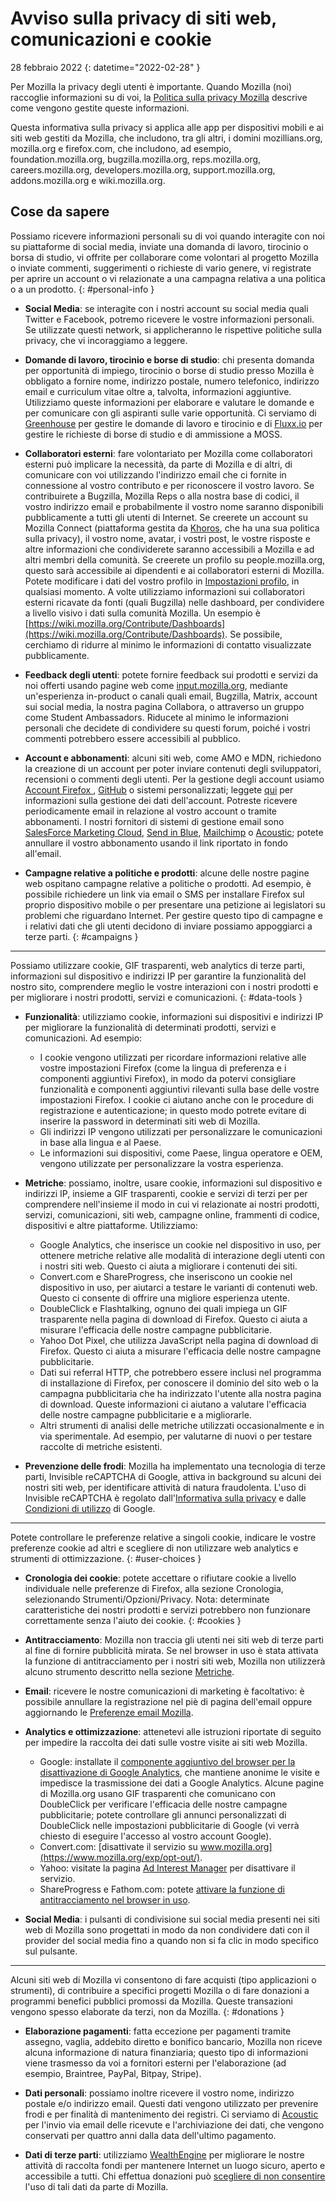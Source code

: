 ﻿# Avviso sulla privacy di siti web, comunicazioni e cookie

28 febbraio 2022
{: datetime="2022-02-28" }

Per Mozilla la privacy degli utenti è importante. Quando Mozilla (noi) raccoglie informazioni su di voi, la [Politica sulla privacy Mozilla](https://www.mozilla.org/privacy/) descrive come vengono gestite queste informazioni.

Questa informativa sulla privacy si applica alle app per dispositivi mobili e ai siti web gestiti da Mozilla, che includono, tra gli altri, i domini mozillians.org, mozilla.org e firefox.com, che includono, ad esempio, foundation.mozilla.org, bugzilla.mozilla.org, reps.mozilla.org, careers.mozilla.org, developers.mozilla.org, support.mozilla.org, addons.mozilla.org e wiki.mozilla.org.

## Cose da sapere

Possiamo ricevere informazioni personali su di voi quando interagite con noi su piattaforme di social media, inviate una domanda di lavoro, tirocinio o borsa di studio, vi offrite per collaborare come volontari al progetto Mozilla o inviate commenti, suggerimenti o richieste di vario genere, vi registrate per aprire un account o vi relazionate a una campagna relativa a una politica o a un prodotto. 
{: #personal-info }

* **Social Media**: se interagite con i nostri account su social media quali Twitter e Facebook, potremo ricevere le vostre informazioni personali. Se utilizzate questi network, si applicheranno le rispettive politiche sulla privacy, che vi incoraggiamo a leggere.

* **Domande di lavoro, tirocinio e borse di studio**: chi presenta domanda per opportunità di impiego, tirocinio o borse di studio presso Mozilla è obbligato a fornire nome, indirizzo postale, numero telefonico, indirizzo email e curriculum vitae oltre a, talvolta, informazioni aggiuntive. Utilizziamo queste informazioni per elaborare e valutare le domande e per comunicare con gli aspiranti sulle varie opportunità. Ci serviamo di [Greenhouse](https://www.greenhouse.io/privacy-policy) per gestire le domande di lavoro e tirocinio e di [Fluxx.io](https://www.fluxx.io/privacy-policy) per gestire le richieste di borse di studio e di ammissione a MOSS.

* **Collaboratori esterni**: fare volontariato per Mozilla come collaboratori esterni può implicare la necessità, da parte di Mozilla e di altri, di comunicare con voi utilizzando l'indirizzo email che ci fornite in connessione al vostro contributo e per riconoscere il vostro lavoro. Se contribuirete a Bugzilla, Mozilla Reps o alla nostra base di codici, il vostro indirizzo email e probabilmente il vostro nome saranno disponibili pubblicamente a tutti gli utenti di Internet. Se creerete un account su Mozilla Connect (piattaforma gestita da [Khoros](https://khoros.com/privacy), che ha una sua politica sulla privacy), il vostro nome, avatar, i vostri post, le vostre risposte e altre informazioni che condividerete saranno accessibili a Mozilla e ad altri membri della comunità. Se creerete un profilo su people.mozilla.org, questo sarà accessibile ai dipendenti e ai collaboratori esterni di Mozilla. Potete modificare i dati del vostro profilo in [Impostazioni profilo](https://people.mozilla.org/e?section=personal-info), in qualsiasi momento. A volte utilizziamo informazioni sui collaboratori esterni ricavate da fonti (quali Bugzilla) nelle dashboard, per condividere a livello visivo i dati sulla comunità Mozilla. Un esempio è [https://wiki.mozilla.org/Contribute/Dashboards](https://wiki.mozilla.org/Contribute/Dashboards). Se possibile, cerchiamo di ridurre al minimo le informazioni di contatto visualizzate pubblicamente.

* **Feedback degli utenti**: potete fornire feedback sui prodotti e servizi da noi offerti usando pagine web come [input.mozilla.org](https://input.mozilla.org/), mediante un'esperienza in-product o canali quali email, Bugzilla, Matrix, account sui social media, la nostra pagina Collabora, o attraverso un gruppo come Student Ambassadors. Riducete al minimo le informazioni personali che decidete di condividere su questi forum, poiché i vostri commenti potrebbero essere accessibili al pubblico.

* **Account e abbonamenti**: alcuni siti web, come AMO e MDN, richiedono la creazione di un account per poter inviare contenuti degli sviluppatori, recensioni o commenti degli utenti. Per la gestione degli account usiamo [Account Firefox ](https://www.mozilla.org/privacy/firefox/), [GitHub](https://help.github.com/en/github/site-policy/github-privacy-statement#our-use-of-cookies-and-tracking) o sistemi personalizzati; leggete [qui](https://support.mozilla.org/kb/managing-account-data) per informazioni sulla gestione dei dati dell'account. Potreste ricevere periodicamente email in relazione al vostro account o tramite abbonamenti. I nostri fornitori di sistemi di gestione email sono [SalesForce Marketing Cloud](https://www.marketingcloud.com/privacy-policy/website-privacy-statement/), [Send in Blue](https://www.sendinblue.com/legal/privacypolicy/), [Mailchimp](https://mailchimp.com/legal/privacy/) o [Acoustic](https://acoustic.com/privacy-notice/); potete annullare il vostro abbonamento usando il link riportato in fondo all'email. 

* **Campagne relative a politiche e prodotti**: alcune delle nostre pagine web ospitano campagne relative a politiche o prodotti. Ad esempio, è possibile richiedere un link via email o SMS per installare Firefox sul proprio dispositivo mobile o per presentare una petizione ai legislatori su problemi che riguardano Internet. Per gestire questo tipo di campagne e i relativi dati che gli utenti decidono di inviare possiamo appoggiarci a terze parti. 
{: #campaigns }

---------------------------------------

Possiamo utilizzare cookie, GIF trasparenti, web analytics di terze parti, informazioni sul dispositivo e indirizzi IP per garantire la funzionalità del nostro sito, comprendere meglio le vostre interazioni con i nostri prodotti e per migliorare i nostri prodotti, servizi e comunicazioni. 
{: #data-tools }

* **Funzionalità**: utilizziamo cookie, informazioni sui dispositivi e indirizzi IP per migliorare la funzionalità di determinati prodotti, servizi e comunicazioni. Ad esempio:
    * I cookie vengono utilizzati per ricordare informazioni relative alle vostre impostazioni Firefox (come la lingua di preferenza e i componenti aggiuntivi Firefox), in modo da potervi consigliare funzionalità e componenti aggiuntivi rilevanti sulla base delle vostre impostazioni Firefox. I cookie ci aiutano anche con le procedure di registrazione e autenticazione; in questo modo potrete evitare di inserire la password in determinati siti web di Mozilla.
    * Gli indirizzi IP vengono utilizzati per personalizzare le comunicazioni in base alla lingua e al Paese.
    * Le informazioni sui dispositivi, come Paese, lingua operatore e OEM, vengono utilizzate per personalizzare la vostra esperienza.

* **Metriche**: possiamo, inoltre, usare cookie, informazioni sul dispositivo e indirizzi IP, insieme a GIF trasparenti, cookie e servizi di terzi per per comprendere nell'insieme il modo in cui vi relazionate ai nostri prodotti, servizi, comunicazioni, siti web, campagne online, frammenti di codice, dispositivi e altre piattaforme. Utilizziamo:
    * Google Analytics, che inserisce un cookie nel dispositivo in uso, per ottenere metriche relative alle modalità di interazione degli utenti con i nostri siti web. Questo ci aiuta a migliorare i contenuti dei siti.
    * Convert.com e ShareProgress, che inseriscono un cookie nel dispositivo in uso, per aiutarci a testare le varianti di contenuti web. Questo ci consente di offrire una migliore esperienza utente.
    * DoubleClick e Flashtalking, ognuno dei quali impiega un GIF trasparente nella pagina di download di Firefox. Questo ci aiuta a misurare l'efficacia delle nostre campagne pubblicitarie.
    * Yahoo Dot Pixel, che utilizza JavaScript nella pagina di download di Firefox. Questo ci aiuta a misurare l'efficacia delle nostre campagne pubblicitarie.
    * Dati sui referral HTTP, che potrebbero essere inclusi nel programma di installazione di Firefox, per conoscere il dominio del sito web o la campagna pubblicitaria che ha indirizzato l'utente alla nostra pagina di download. Queste informazioni ci aiutano a valutare l'efficacia delle nostre campagne pubblicitarie e a migliorarle.
    * Altri strumenti di analisi delle metriche utilizzati occasionalmente e in via sperimentale. Ad esempio, per valutarne di nuovi o per testare raccolte di metriche esistenti.
  
* **Prevenzione delle frodi**: Mozilla ha implementato una tecnologia di terze parti, Invisible reCAPTCHA di Google, attiva in background su alcuni dei nostri siti web, per identificare attività di natura fraudolenta. L'uso di Invisible reCAPTCHA è regolato dall'[Informativa sulla privacy](https://www.google.com/intl/policies/privacy/) e dalle [Condizioni di utilizzo](https://policies.google.com/terms) di Google.

---------------------------------------

Potete controllare le preferenze relative a singoli cookie, indicare le vostre preferenze cookie ad altri e scegliere di non utilizzare web analytics e strumenti di ottimizzazione. 
{: #user-choices }

* **Cronologia dei cookie**: potete accettare o rifiutare cookie a livello individuale nelle preferenze di Firefox, alla sezione Cronologia, selezionando Strumenti/Opzioni/Privacy. Nota: determinate caratteristiche dei nostri prodotti e servizi potrebbero non funzionare correttamente senza l'aiuto dei cookie. 
{: #cookies }

* **Antitracciamento**: Mozilla non traccia gli utenti nei siti web di terze parti al fine di fornire pubblicità mirata. Se nel browser in uso è stata attivata la funzione di antitracciamento per i nostri siti web, Mozilla non utilizzerà alcuno strumento descritto nella sezione [Metriche](https://www.mozilla.org/privacy/websites/#data-tools).

* **Email**: ricevere le nostre comunicazioni di marketing è facoltativo: è possibile annullare la registrazione nel piè di pagina dell'email oppure aggiornando le [Preferenze email Mozilla](https://www.mozilla.org/newsletter/recovery/).

* **Analytics e ottimizzazione**: attenetevi alle istruzioni riportate di seguito per impedire la raccolta dei dati sulle vostre visite ai siti web Mozilla.
    * Google: installate il [componente aggiuntivo del browser per la disattivazione di Google Analytics](https://tools.google.com/dlpage/gaoptout), che mantiene anonime le visite e impedisce la trasmissione dei dati a Google Analytics. Alcune pagine di Mozilla.org usano GIF trasparenti che comunicano con DoubleClick per verificare l'efficacia delle nostre campagne pubblicitarie; potete controllare gli annunci personalizzati di DoubleClick nelle impostazioni pubblicitarie di Google (vi verrà chiesto di eseguire l'accesso al vostro account Google).
    * Convert.com: [disattivate il servizio su www.mozilla.org](https://www.mozilla.org/exp/opt-out/).
    * Yahoo: visitate la pagina [Ad Interest Manager](https://aim.yahoo.com/aim/us/en/optout/) per disattivare il servizio.
    * ShareProgress e Fathom.com: potete [attivare la funzione di antitracciamento nel browser in uso](https://support.mozilla.org/kb/how-do-i-turn-do-not-track-feature).

* **Social Media**: i pulsanti di condivisione sui social media presenti nei siti web di Mozilla sono progettati in modo da non condividere dati con il provider del social media fino a quando non si fa clic in modo specifico sul pulsante.

---------------------------------------

Alcuni siti web di Mozilla vi consentono di fare acquisti (tipo applicazioni o strumenti), di contribuire a specifici progetti Mozilla o di fare donazioni a programmi benefici pubblici promossi da Mozilla. Queste transazioni vengono spesso elaborate da terzi, non da Mozilla. 
{: #donations }

* **Elaborazione pagamenti**: fatta eccezione per pagamenti tramite assegno, vaglia, addebito diretto e bonifico bancario, Mozilla non riceve alcuna informazione di natura finanziaria; questo tipo di informazioni viene trasmesso da voi a fornitori esterni per l'elaborazione (ad esempio, Braintree, PayPal, Bitpay, Stripe).

* **Dati personali**: possiamo inoltre ricevere il vostro nome, indirizzo postale e/o indirizzo email. Questi dati vengono utilizzato per prevenire frodi e per finalità di mantenimento dei registri. Ci serviamo di [Acoustic](https://acoustic.com/privacy-notice/) per l'invio via email delle ricevute e l'archiviazione dei dati, che vengono conservati per quattro anni dalla data dell'ultimo pagamento. 

* **Dati di terze parti**: utilizziamo [WealthEngine](https://www.wealthengine.com/wealthengine-inc-privacy-policy/) per migliorare le nostre attività di raccolta fondi per mantenere Internet un luogo sicuro, aperto e accessibile a tutti. Chi effettua donazioni può [scegliere di non consentire ](https://app.onetrust.com/app/#/webform/4ba08202-2ede-4934-a89e-f0b0870f95f0) l'uso di tali dati da parte di Mozilla.
